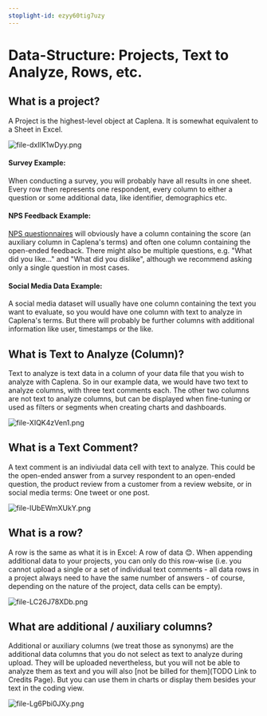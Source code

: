 ```yaml
---
stoplight-id: ezyy60tig7uzy
---
```


# Data-Structure: Projects, Text to Analyze, Rows, etc.

## What is a project?

A Project is the highest-level object at Caplena. It is somewhat equivalent to a Sheet in Excel.

![file-dxIlK1wDyy.png](https://stoplight.io/api/v1/projects/cHJqOjEyNDcxMw/images/NJX61i3WtD8)

#### Survey Example:
When conducting a survey, you will probably have all results in one sheet. Every row then represents one respondent, every column to either a question or some additional data, like identifier, demographics etc.

#### NPS Feedback Example:
[NPS questionnaires](https://blog.caplena.com/2019/07/22/5-keys-to-effectively-measuring-and-utilizing-nps/) will obviously have a column containing the score (an auxiliary column in Caplena's terms) and often one column containing the open-ended feedback. There might also be multiple questions, e.g. "What did you like..." and "What did you dislike", although we recommend asking only a single question in most cases.

#### Social Media Data Example:
A social media dataset will usually have one column containing the text you want to evaluate, so you would have one column with text to analyze in Caplena's terms. But there will probably be further columns with additional information like user, timestamps or the like.

## What is Text to Analyze (Column)?
Text to analyze is text data in a column of your data file that you wish to analyze with Caplena. So in our example data, we would have two text to analyze columns, with three text comments each. The other two columns are not text to analyze columns, but can be displayed when fine-tuning or used as filters or segments when creating charts and dashboards.

![file-XIQK4zVen1.png](https://stoplight.io/api/v1/projects/cHJqOjEyNDcxMw/images/dniurPW2JAA)

## What is a Text Comment?
A text comment is an indiviudal data cell with text to analyze. This could be the open-ended answer from a survey respondent to an open-ended question, the product review from a customer from a review website, or in social media terms: One tweet or one post.

![file-IUbEWmXUkY.png](https://stoplight.io/api/v1/projects/cHJqOjEyNDcxMw/images/xNLMfbsk8qY)

## What is a row?
A row is the same as what it is in Excel: A row of data 😊. When appending additional data to your projects, you can only do this row-wise (i.e. you cannot upload a single or a set of individual text comments - all data rows in a project always need to have the same number of answers - of course, depending on the nature of the project, data cells can be empty).

![file-LC26J78XDb.png](https://stoplight.io/api/v1/projects/cHJqOjEyNDcxMw/images/SNEbdlgED5U)

## What are additional / auxiliary columns?
Additional or auxiliary columns (we treat those as synonyms) are the additional data columns that you do not select as text to analyze during upload. They will be uploaded nevertheless, but you will not be able to analyze them as text and you will also [not be billed for them](TODO Link to Credits Page). But you can use them in charts or display them besides your text in the coding view.

![file-Lg6Pbi0JXy.png](https://stoplight.io/api/v1/projects/cHJqOjEyNDcxMw/images/gWJOSOLELKc)




